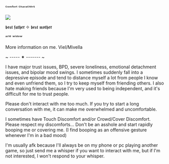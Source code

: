 #
ᶜᵒᵐᶠᵒʳᵗ ᶜʰᵃʳᵃᶜᵗᵉʳˢ

![](https://media.discordapp.net/attachments/1307745738121412712/1307745818329088150/Untitled2507_20241117101913.png?ex=673b6cb3&is=673a1b33&hm=2a7451ae633500e2fb1bcd461d629b46abdf8df32ee48e3e5e11ad25f8d8ddd1&=&format=webp&quality=lossless&width=321&height=400)

𝖇𝖊𝖘𝖙 𝖋𝖆𝖙𝖍𝖊𝖗 ✧ 𝖇𝖊𝖘𝖙 𝖒𝖔𝖙𝖍𝖊𝖗

  ᵃʳˡᵉ ʷⁱᵈᵒʷ
        
More information on me.
Viel/Mivella

~ ----- ✦ ------- ~

I have major trust issues, BPD, severe loneliness, emotional detachment issues, and bipolar mood swings. I sometimes suddenly fall into a depressive episode and tend to distance myself a lot from people I know and even unfriend them, so I try to keep myself from friending others. I also hate making friends because I'm very used to being independent, and it's difficult for me to trust people.

Please don't interact with me too much. If you try to start a long conversation with me, it can make me overwhelmed and uncomfortable.

I sometimes have Touch Discomfort and/or Crowd/Cover Discomfort. Please respect my discomforts... Don't be an asshole and start rapidly booping me or covering me. (I find booping as an offensive gesture whenever I'm in a bad mood)

I'm usually afk because I'll always be on my phone or pc playing another game, so just send me a whisper if you want to interact with me, but if I'm not interested, I won't respond to your whisper.

